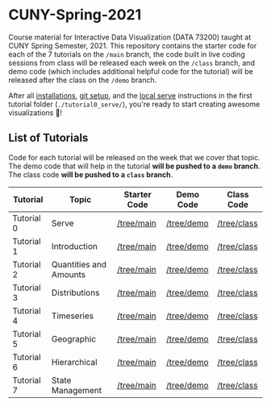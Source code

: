 # CUNY-Spring-2021

Course material for Interactive Data Visualization (DATA 73200) taught at CUNY Spring Semester, 2021. This repository contains the starter code for each of the 7 tutorials on the `/main` branch, the code built in live coding sessions from class will be released each week on the `/class` branch, and demo code (which includes additional helpful code for the tutorial) will be released after the class on the `/demo` branch.

After all [installations](./tutorial0_serve/1_INSTALL.md), [git setup](./tutorial0_serve/GIT_SETUP.md), and the [local serve](./tutorial0_serve/BASIC_SERVER.md) instructions in the first tutorial folder (`./tutorial0_serve/`), you're ready to start creating awesome visualizations 🎉!

## List of Tutorials

Code for each tutorial will be released on the week that we cover that topic. The demo code that will help in the tutorial **will be pushed to a `demo` branch**. The class code **will be pushed to a `class` branch**.

| Tutorial | Topic | Starter Code | Demo Code | Class Code |
| ------ | ----- | ------ | ----- | ----- |
| Tutorial 0 | Serve | [/tree/main](https://github.com/InteractiveDataVis/Interactive-Data-Vis-Sp2021/tree/main/tutorial0_serve) | [/tree/demo](https://github.com/InteractiveDataVis/Interactive-Data-Vis-Sp2021/tree/demo/tutorial0_serve) | [/tree/class](https://github.com/InteractiveDataVis/Interactive-Data-Vis-Sp2021/tree/class/tutorial0_serve)
| Tutorial 1 | Introduction | [/tree/main](https://github.com/InteractiveDataVis/Interactive-Data-Vis-Sp2021/tree/main/tutorial1_intro) | [/tree/demo](https://github.com/InteractiveDataVis/Interactive-Data-Vis-Sp2021/tree/demo/tutorial1_intro) | [/tree/class](https://github.com/InteractiveDataVis/Interactive-Data-Vis-Sp2021/tree/class/tutorial1_intro) |
| Tutorial 2 | Quantities and Amounts | [/tree/main](https://github.com/InteractiveDataVis/Interactive-Data-Vis-Sp2021/tree/main/tutorial2_quantities_and_amounts) | [/tree/demo](https://github.com/InteractiveDataVis/Interactive-Data-Vis-Sp2021/tree/demo/tutorial2_quantities_and_amounts) | [/tree/class](https://github.com/InteractiveDataVis/Interactive-Data-Vis-Sp2021/tree/class/tutorial2_quantities_and_amounts) |
| Tutorial 3 | Distributions | [/tree/main](https://github.com/InteractiveDataVis/Interactive-Data-Vis-Sp2021/tree/main/tutorial3_distributions) | [/tree/demo](https://github.com/InteractiveDataVis/Interactive-Data-Vis-Sp2021/tree/demo/tutorial3_distributions) | [/tree/class](https://github.com/InteractiveDataVis/Interactive-Data-Vis-Sp2021/tree/class/tutorial3_distributions) |
| Tutorial 4 | Timeseries | [/tree/main](https://github.com/InteractiveDataVis/Interactive-Data-Vis-Sp2021/tree/main/tutorial4_timeseries) | [/tree/demo](https://github.com/InteractiveDataVis/Interactive-Data-Vis-Sp2021/tree/demo/tutorial4_timeseries) | [/tree/class](https://github.com/InteractiveDataVis/Interactive-Data-Vis-Sp2021/tree/class/tutorial4_timeseries) |
| Tutorial 5 | Geographic | [/tree/main](https://github.com/InteractiveDataVis/Interactive-Data-Vis-Sp2021/tree/main/tutorial5_geographic) | [/tree/demo](https://github.com/InteractiveDataVis/Interactive-Data-Vis-Sp2021/tree/demo/tutorial5_geographic) | [/tree/class](https://github.com/InteractiveDataVis/Interactive-Data-Vis-Sp2021/tree/class/tutorial5_geographic) |
| Tutorial 6 | Hierarchical | [/tree/main](https://github.com/InteractiveDataVis/Interactive-Data-Vis-Sp2021/tree/main/tutorial6_hierarchical) | [/tree/demo](https://github.com/InteractiveDataVis/Interactive-Data-Vis-Sp2021/tree/demo/tutorial6_hierarchical) | [/tree/class](https://github.com/InteractiveDataVis/Interactive-Data-Vis-Sp2021/tree/class/tutorial6_hierarchical) |
| Tutorial 7 | State Management | [/tree/main](https://github.com/InteractiveDataVis/Interactive-Data-Vis-Sp2021/tree/main/tutorial7_state_management) | [/tree/demo](https://github.com/InteractiveDataVis/Interactive-Data-Vis-Sp2021/tree/demo/tutorial7_state_management) | [/tree/class](https://github.com/InteractiveDataVis/Interactive-Data-Vis-Sp2021/tree/class/tutorial7_state_management) |